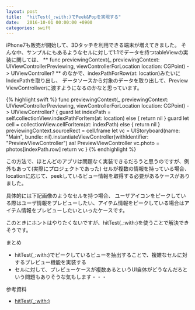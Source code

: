 ```yaml
---
layout: post
title:  "hitTest(_:with:)でPeek&Popを実現する"
date:   2016-10-01 00:00:00 +0900
categories: swift
---
```


iPhone7も販売が開始して、3Dタッチを利用できる端末が増えてきました。
そんな中、サンプルにもあるようなセルに対して1:1でデータを持つtableViewの実装に関しては、
** func previewingContext(_ previewingContext: UIViewControllerPreviewing, viewControllerForLocation location: CGPoint) -> UIViewController? **
のなかで、indexPathForRow(at: location)みたいにIndexPathを取り出し、
データソースから対象のデータを取り出して、Preview ViewControllwerに渡すようになるのかなと思っています。

{% highlight swift %}
    func previewingContext(_ previewingContext: UIViewControllerPreviewing, viewControllerForLocation location: CGPoint) -> UIViewController? {
        guard let indexPath = self.collectionView.indexPathForItem(at: location) else { return nil }
        guard let cell = collectionView.cellForItem(at: indexPath) else { return nil }
        previewingContext.sourceRect = cell.frame
        let vc = UIStoryboard(name: "Main", bundle: nil).instantiateViewController(withIdentifier: "PreviewViewController") as! PreviewViewController
        vc.photo = photos[indexPath.row]
        return vc
    }
{% endhighlight %}

この方法で、ほとんどのアプリは問題なく実装できるだろうと思うのですが、例外もあって(実際にプロジェクトであった)
セルが複数の情報を持っている場合、locationに応じて、peekしているビュー情報を取得する必要があるケースがありました。

具体的には下記画像のようなセルを持つ場合、
ユーザアイコンをピークしている際はユーザ情報をプレビューしたい、アイテム情報をピークしている場合はアイテム情報をプレビューしたいといったケースです。




このときにホントはやりたくないですが、hitTest(_:with:)を使うことで解決できそうです。

まとめ
* hitTest(_:with:)でピークしているビューを抽出することで、複雑なセルに対するプレビュー機能を実装する
* セルに対して、プレビューケースが複数あるというUI自体がどうなんだろという問題もありそうな気もします・・・


参考資料  

* [hitTest(_:with:)](https://developer.apple.com/reference/uikit/uiview/1622469-hittest)




